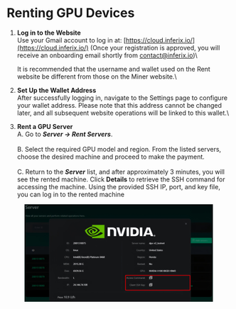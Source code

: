 # Renting GPU Devices

1.  **Log in to the Website**\
    Use your Gmail account to log in at: [https://cloud.inferix.io/](https://cloud.inferix.io/) (Once your registration is approved, you will receive an onboarding email shortly from contact@inferix.io)\


    It is recommended that the username and wallet used on the Rent website be different from those on the Miner website.\

2. **Set Up the Wallet Address** \
   After successfully logging in, navigate to the Settings page to configure your wallet address. Please note that this address cannot be changed later, and all subsequent website operations will be linked to this wallet.\

3. **Rent a GPU Server** \
   A. Go to _**Server → Rent Servers**_. \
   \
   B. Select the required GPU model and region. From the listed servers, choose the desired machine and proceed to make the payment. \
   \
   C. Return to the _**Server**_ list, and after approximately 3 minutes, you will see the rented machine. Click **Details** to retrieve the SSH command for accessing the machine. Using the provided SSH IP, port, and key file, you can log in to the rented machine

<figure><img src="../.gitbook/assets/IMG_2829.JPG" alt=""><figcaption></figcaption></figure>
